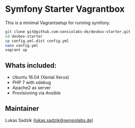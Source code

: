# Symfony Starter Vagrantbox

This is a minimal Vagrantsetup for running symfony.

```bash
git clone git@github.com:sensiolabs-de/devbox-starter.git
cd devbox-starter
cp config.yml.dist config.yml
nano config.yml
vagrant up
```

## Whats included:

- Ubuntu 16.04 (Xenial Xerus)
- PHP 7 with xdebug
- Apache2 as server
- Provisioning via Ansible

## Maintainer

Lukas Sadzik (lukas.sadzik@sensiolabs.de)
